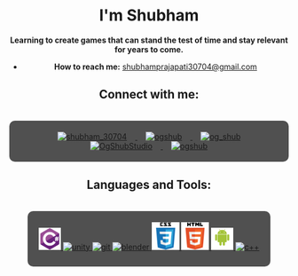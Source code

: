 <div align="center">
  <link rel="stylesheet" href="https://fonts.google.com/specimen/Oswald:wght@300;500;700&display=swap">

  # **I'm Shubham**

  **Learning to create games that can stand the test of time and stay relevant for years to come.**
  
  - **How to reach me:** [shubhamprajapati30704@gmail.com](mailto:shubhamprajapati30704@gmail.com)

  ## Connect with me:
  <br>

  <div style="background-color: #505050; padding: 20px; border-radius: 10px; display: inline-block;">
    <a href="https://twitter.com/shubham_30704" target="blank">
      <img src="https://img.freepik.com/free-vector/new-2023-twitter-logo-x-icon-design_1017-45418.jpg?w=740&t=st=1725514633~exp=1725515233~hmac=1e73d0f50c9354d783d0cf5e147f88928bc9bebae09644ecc74a97d48eb518f8" alt="shubham_30704" height="40" width="40" style="margin: 0 15px;" />
    </a>
    <a href="https://linkedin.com/in/ogshub" target="blank">
      <img src="https://raw.githubusercontent.com/rahuldkjain/github-profile-readme-generator/master/src/images/icons/Social/linked-in-alt.svg" alt="ogshub" height="40" width="40" style="margin: 0 15px;" />
    </a>
    <a href="https://instagram.com/og_shub" target="blank">
      <img src="https://raw.githubusercontent.com/rahuldkjain/github-profile-readme-generator/master/src/images/icons/Social/instagram.svg" alt="og_shub" height="40" width="40" style="margin: 0 15px;" />
    </a>
    <a href="https://www.youtube.com/@ogshubstudio" target="blank">
      <img src="https://raw.githubusercontent.com/rahuldkjain/github-profile-readme-generator/master/src/images/icons/Social/youtube.svg" alt="OgShubStudio" height="40" width="40" style="margin: 0 15px;" />
    </a>
    <a href="https://discord.gg/JquepKCX" target="blank">
      <img src="https://raw.githubusercontent.com/rahuldkjain/github-profile-readme-generator/master/src/images/icons/Social/discord.svg" alt="ogshub" height="40" width="40" style="margin: 0 15px;" />
    </a>
  </div>

  ## Languages and Tools:
  <br>

 <div style="background-color: #505050; padding: 20px; border-radius: 10px; display: inline-block;">
    <a href="https://www.w3schools.com/cs/" target="_blank" rel="noreferrer">
      <img src="https://raw.githubusercontent.com/devicons/devicon/master/icons/csharp/csharp-original.svg" alt="csharp" width="40" height="40"  />
    </a>
    <a href="https://unity.com/" target="_blank" rel="noreferrer">
      <img src="https://www.vectorlogo.zone/logos/unity3d/unity3d-icon.svg" alt="unity" width="40" height="40"  />
    </a>
    <a href="https://git-scm.com/" target="_blank" rel="noreferrer">
      <img src="https://www.vectorlogo.zone/logos/git-scm/git-scm-icon.svg" alt="git" width="40" height="40"  />
    </a>
    <a href="https://www.blender.org/" target="_blank" rel="noreferrer">
      <img src="https://download.blender.org/branding/community/blender_community_badge_white.svg" alt="blender" width="50" height="40"  />
    </a>
    <a href="https://www.w3schools.com/css/" target="_blank" rel="noreferrer">
      <img src="https://raw.githubusercontent.com/devicons/devicon/master/icons/css3/css3-original-wordmark.svg" alt="css3" width="50" height="50"  />
    </a>
    <a href="https://www.w3.org/html/" target="_blank" rel="noreferrer">
      <img src="https://raw.githubusercontent.com/devicons/devicon/master/icons/html5/html5-original-wordmark.svg" alt="html5" width="50" height="50"  />
    </a>
    <a href="https://developer.android.com" target="_blank" rel="noreferrer">
      <img src="https://raw.githubusercontent.com/devicons/devicon/master/icons/android/android-original-wordmark.svg" alt="android" width="40" height="40"  />
    </a>
    <!-- Unreal Engine Icon with Devicon -->
    <a href="https://www.unrealengine.com/" target="_blank" rel="noreferrer">
      <i class="devicon-unrealengine-original-wordmark" style="font-size: 40px;"></i>
    </a>
    <!-- C++ Icon -->
    <a href="https://isocpp.org/" target="_blank" rel="noreferrer">
      <img src="https://upload.wikimedia.org/wikipedia/commons/1/18/ISO_C%2B%2B_Logo.svg" alt="c++" width="40" height="40" />
    </a>
</div>
</div>
